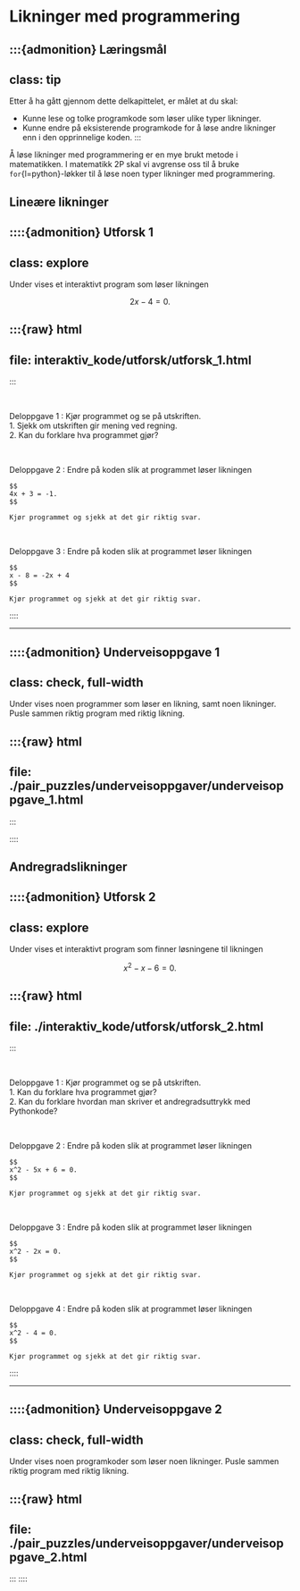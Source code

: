 # Likninger med programmering

:::{admonition} Læringsmål
---
class: tip
---
Etter å ha gått gjennom dette delkapittelet, er målet at du skal:
* Kunne lese og tolke programkode som løser ulike typer likninger.
* Kunne endre på eksisterende programkode for å løse andre likninger enn i den opprinnelige koden.
:::

Å løse likninger med programmering er en mye brukt metode i matematikken. I matematikk 2P skal vi avgrense oss til å bruke `for`{l=python}-løkker til å løse noen typer likninger med programmering. 

## Lineære likninger


::::{admonition} Utforsk 1
---
class: explore
---
Under vises et interaktivt program som løser likningen

$$
2x - 4 = 0.
$$

:::{raw} html
---
file: interaktiv_kode/utforsk/utforsk_1.html
---
:::

<br>

Deloppgave 1
: Kjør programmet og se på utskriften. <br> 1. Sjekk om utskriften gir mening ved regning. <br> 2. Kan du forklare hva programmet gjør?


<br>

Deloppgave 2
: Endre på koden slik at programmet løser likningen 

    $$
    4x + 3 = -1.
    $$
    
    Kjør programmet og sjekk at det gir riktig svar.

<br>

Deloppgave 3
: Endre på koden slik at programmet løser likningen

    $$
    x - 8 = -2x + 4
    $$

    Kjør programmet og sjekk at det gir riktig svar.

::::

---

::::{admonition} Underveisoppgave 1
---
class: check, full-width
---
Under vises noen programmer som løser en likning, samt noen likninger. Pusle sammen riktig program med riktig likning.

:::{raw} html
---
file: ./pair_puzzles/underveisoppgaver/underveisoppgave_1.html
---
:::

::::

## Andregradslikninger

::::{admonition} Utforsk 2
---
class: explore
---
Under vises et interaktivt program som finner løsningene til likningen

$$
x^2 - x - 6 = 0.
$$

:::{raw} html
---
file: ./interaktiv_kode/utforsk/utforsk_2.html
---
::: 

<br>

Deloppgave 1
: Kjør programmet og se på utskriften. <br> 1. Kan du forklare hva programmet gjør? <br> 2. Kan du forklare hvordan man skriver et andregradsuttrykk med Pythonkode?

<br>

Deloppgave 2
: Endre på koden slik at programmet løser likningen

    $$
    x^2 - 5x + 6 = 0.
    $$

    Kjør programmet og sjekk at det gir riktig svar.

<br>

Deloppgave 3
: Endre på koden slik at programmet løser likningen

    $$
    x^2 - 2x = 0.
    $$

    Kjør programmet og sjekk at det gir riktig svar.

<br>

Deloppgave 4
: Endre på koden slik at programmet løser likningen

    $$
    x^2 - 4 = 0.
    $$

    Kjør programmet og sjekk at det gir riktig svar.

::::


---

::::{admonition} Underveisoppgave 2
---
class: check, full-width
---
Under vises noen programkoder som løser noen likninger. Pusle sammen riktig program med riktig likning.


:::{raw} html
---
file: ./pair_puzzles/underveisoppgaver/underveisoppgave_2.html
---
:::
::::


<!-- 
::::{admonition} Oppgave 1 
---
class: problem-level-1
---

Et program som løser en likning er vist i tilfeldig rekkefølge under.

Deloppgave 1
: Pusle sammen programmet i riktig rekkefølge for å få et fullstendig program. 

<br>

:::{raw} html
---
file: ./parsons_puzzle/oppgaver/oppgave_1.html
---
:::

<br>

Deloppgave 2
: Endre på programmet slik at det løser likningen

    $$
    x^2 - 9x = 0
    $$

    Kjør programmet og sjekk at det gir riktig svar.

<br>

Deloppgave 3
: Endre på programmet slik at det løser likningen

    $$
    x^2 - 81 = 0
    $$

    Kjør programmet og sjekk at det gir riktig svar.

::::  -->
